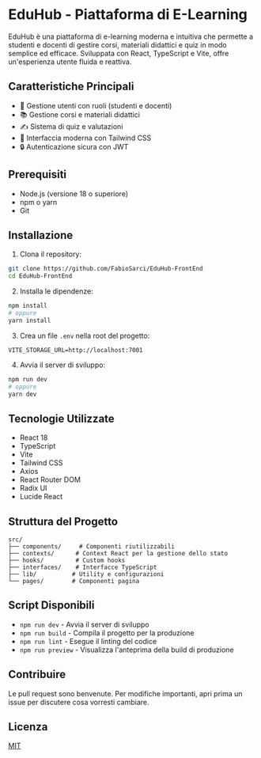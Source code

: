 # EduHub - Piattaforma di E-Learning

EduHub è una piattaforma di e-learning moderna e intuitiva che permette a studenti e docenti di gestire corsi, materiali didattici e quiz in modo semplice ed efficace. Sviluppata con React, TypeScript e Vite, offre un'esperienza utente fluida e reattiva.

## Caratteristiche Principali

- 👥 Gestione utenti con ruoli (studenti e docenti)
- 📚 Gestione corsi e materiali didattici
- ✍️ Sistema di quiz e valutazioni
- 🎨 Interfaccia moderna con Tailwind CSS
- 🔒 Autenticazione sicura con JWT

## Prerequisiti

- Node.js (versione 18 o superiore)
- npm o yarn
- Git

## Installazione

1. Clona il repository:
```bash
git clone https://github.com/FabioSarci/EduHub-FrontEnd
cd EduHub-FrontEnd
```

2. Installa le dipendenze:
```bash
npm install
# oppure
yarn install
```

3. Crea un file `.env` nella root del progetto:
```env
VITE_STORAGE_URL=http://localhost:7001
```

4. Avvia il server di sviluppo:
```bash
npm run dev
# oppure
yarn dev
```

## Tecnologie Utilizzate

- React 18
- TypeScript
- Vite
- Tailwind CSS
- Axios
- React Router DOM
- Radix UI
- Lucide React

## Struttura del Progetto

```
src/
├── components/     # Componenti riutilizzabili
├── contexts/      # Context React per la gestione dello stato
├── hooks/         # Custom hooks
├── interfaces/    # Interfacce TypeScript
├── lib/          # Utility e configurazioni
└── pages/        # Componenti pagina
```

## Script Disponibili

- `npm run dev` - Avvia il server di sviluppo
- `npm run build` - Compila il progetto per la produzione
- `npm run lint` - Esegue il linting del codice
- `npm run preview` - Visualizza l'anteprima della build di produzione

## Contribuire

Le pull request sono benvenute. Per modifiche importanti, apri prima un issue per discutere cosa vorresti cambiare.

## Licenza

[MIT](https://choosealicense.com/licenses/mit/)
